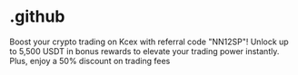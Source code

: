 # .github
Boost your crypto trading on Kcex with referral code "NN12SP"! Unlock up to 5,500 USDT in bonus rewards to elevate your trading power instantly. Plus, enjoy a 50% discount on trading fees
